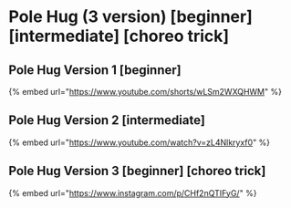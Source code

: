 # Pole Hug (3 version) \[beginner] \[intermediate] \[choreo trick]

## Pole Hug Version 1 \[beginner]

{% embed url="https://www.youtube.com/shorts/wLSm2WXQHWM" %}

## Pole Hug Version 2 \[intermediate]

{% embed url="https://www.youtube.com/watch?v=zL4Nlkryxf0" %}

## Pole Hug Version 3 \[beginner] \[choreo trick]

{% embed url="https://www.instagram.com/p/CHf2nQTIFyG/" %}

##
